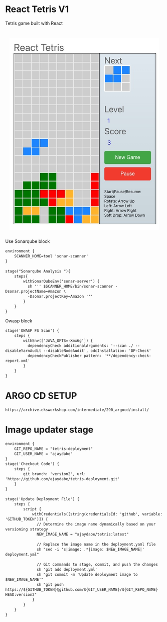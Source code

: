 # React Tetris V1

Tetris game built with React

<h1 align="center">
  <img alt="React tetris " title="#React tetris desktop" src="./images/game.jpg" />
</h1>


Use Sonarqube block 
```
environment {
    SCANNER_HOME=tool 'sonar-scanner'
}

stage("Sonarqube Analysis "){
    steps{
        withSonarQubeEnv('sonar-server') {
          sh ''' $SCANNER_HOME/bin/sonar-scanner -Dsonar.projectName=Amazon \
          -Dsonar.projectKey=Amazon '''
        }
    }
}
```        

Owasp block
```
stage('OWASP FS Scan') {
    steps {
        withEnv(['JAVA_OPTS=-Xmx6g']) {
          dependencyCheck additionalArguments: '--scan ./ --disableYarnAudit --disableNodeAudit', odcInstallation: 'DP-Check'
          dependencyCheckPublisher pattern: '**/dependency-check-report.xml'
        }
    }
}
```

# ARGO CD SETUP
    https://archive.eksworkshop.com/intermediate/290_argocd/install/

# Image updater stage
```
environment {
    GIT_REPO_NAME = "tetris-deployment"
    GIT_USER_NAME = "ajaydabe"
}
stage('Checkout Code') {
    steps {
        git branch: 'version2', url: 'https://github.com/ajaydabe/tetris-deployment.git'
    }
}

stage('Update Deployment File') {
    steps {
        script {
            withCredentials([string(credentialsId: 'github', variable: 'GITHUB_TOKEN')]) {
              // Determine the image name dynamically based on your versioning strategy
              NEW_IMAGE_NAME = "ajaydabe/tetris:latest"

              // Replace the image name in the deployment.yaml file
              sh "sed -i 's|image: .*|image: $NEW_IMAGE_NAME|' deployment.yml"

              // Git commands to stage, commit, and push the changes
              sh 'git add deployment.yml'
              sh "git commit -m 'Update deployment image to $NEW_IMAGE_NAME'"
              sh "git push https://${GITHUB_TOKEN}@github.com/${GIT_USER_NAME}/${GIT_REPO_NAME} HEAD:version2"
            }
        }
    }
}

```
